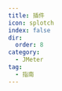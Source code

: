 ```yaml
---
title: 插件
icon: splotch
index: false
dir:
  order: 8
category:
  - JMeter
tag:
  - 指南
---
```


<Catalog />
